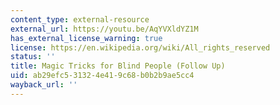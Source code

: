 ```yaml
---
content_type: external-resource
external_url: https://youtu.be/AqYVXldYZ1M
has_external_license_warning: true
license: https://en.wikipedia.org/wiki/All_rights_reserved
status: ''
title: Magic Tricks for Blind People (Follow Up)
uid: ab29efc5-3132-4e41-9c68-b0b2b9ae5cc4
wayback_url: ''
---
```

